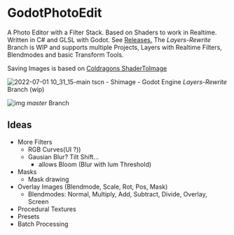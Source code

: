 # GodotPhotoEdit

A Photo Editor with a Filter Stack. Based on Shaders to work in Realtime. Written in C# and GLSL with Godot. See [Releases.](https://github.com/SimonStorlSchulke/GodotPhotoEdit/releases)
The *Layers-Rewrite* Branch is WIP and supports multiple Projects, Layers with Realtime Filters, Blendmodes and basic Transform Tools.

Saving Images is based on [Coldragons ShaderToImage](https://github.com/Coldragon/godot-shader-to-image)


![2022-07-01 10_31_15-main tscn - Shimage - Godot Engine](https://user-images.githubusercontent.com/25198913/176857068-037c72f3-8c77-4dcb-b74b-62014d92a715.jpg)
*Layers-Rewrite* Branch (wip)

![img](img.png)
*master* Branch

## Ideas
- More Filters 
  - RGB Curves(UI ?))
  - Gausian Blur? Tilt Shift...
    - allows Bloom (Blur with lum Threshold)
- Masks
  - Mask drawing
- Overlay Images (Blendmode, Scale, Rot, Pos, Mask)
  - Blendmodes: Normal, Multiply, Add, Subtract, Divide, Overlay, Screen
- Procedural Textures
- Presets
- Batch Processing
